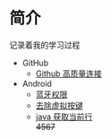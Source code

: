 # 简介
记录着我的学习过程

- GitHub
  - [Github 高质量连接]
- Android  
  - [蓝牙权限]
  - [去除虚拟按键]
  - [java 获取当前行]  
  ~~4567~~



[Github 高质量连接]:https://github.com/kekemao00/note/blob/master/Links/GitHub.md
[蓝牙权限]:https://github.com/kekemao00/note/blob/master/Android/BLE%20Permissions%20(Android%206.0%20%E4%BB%A5%E4%B8%8A).md
[去除虚拟按键]:https://github.com/kekemao00/note/blob/master/Android/Hiding%20the%20Navigation%20Bar%0A.md
[java 获取当前行]:https://github.com/kekemao00/note/blob/master/Android/java%20get%20line.md
